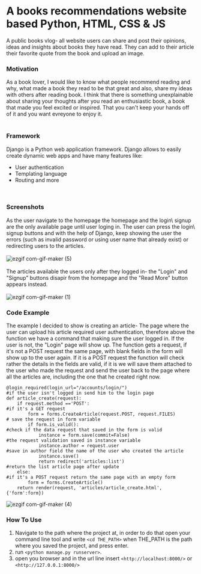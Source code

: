 # A books recommendations website based Python, HTML, CSS & JS
A public books vlog- all website users can share and post their opinions, ideas and insights about books they have read. They can add to their article their favorite quote from the book and upload an image.
<br/>

### Motivation
As a book lover, I would like to know what people recommend reading and why, what made a book they read to be that great and also, share my ideas with others after reading book. I think that there is something unexplainable about sharing your thoughts after you read an enthusiastic book, a book that made you feel excited or inspired. That you can't keep your hands off of it and you want evreyone to enjoy it.   
<br/>

### Framework
Django is a Python web application framework. Django allows to easily create dynamic web apps and have many features like:
* User authentication
* Templating language
* Routing and more
<br/>

### Screenshots
As the user navigate to the homepage the homepage and the login\ signup are the only available page until user loging in.
The user can press the login\ signup buttons and with the help of Django, keep showing the user the errors (such as invalid password or using user name that already exist) or redirecting users to the articles.  <br/>
<br/>
![ezgif com-gif-maker (5)](https://user-images.githubusercontent.com/72604721/96691368-7d64b300-138d-11eb-8337-4d7e092b7cfe.gif)  <br/>
<br/>
The articles available the users only after they logged in- the "Login" and "Signup" buttons disapir from the homepage and the "Read More" button appears instead.   <br/>
<br/>
![ezgif com-gif-maker (1)](https://user-images.githubusercontent.com/72604721/96680121-949ba480-137d-11eb-9581-0d463638f2b0.gif)<br/>


### Code Example
The example I decided to show is creating an article-
The page where the user can upload his article required user authentication, therefore above the function we have a command that making sure the user logged in. If the user is not, the "Login" page will show up.
The function gets a request, if it's not a POST request the same page, with blank fields in the form will show up to the user again.
If it is a POST request the function will check rather the details in the fields are valid, if it is we will save them attached to the user who made the request and send the user back to the page where all the articles are, including the one that he created right now.  <br/>
```
@login_required(login_url="/accounts/login/")                               #if the user isn't logged in send him to the login page
def article_create(request):                                            
    if request.method =='POST':                                             #if it's a GET request
        form = forms.CreateArticle(request.POST, request.FILES)             # save the request in form variable 
        if form.is_valid():                                                 #check if the data request that saved in the form is valid
            instance = form.save(commit=False)                              #the request validation saved in instance variable 
            instance.author = request.user                                  #save in author field the name of the user who created the article
            instance.save()                                                 
            return redirect('articles:list')                                #return the list article page after update
    else:                                                                   #if it's a POST request return the same page with an empty form
        form = forms.CreateArticle()
    return render(request, 'articles/article_create.html', {'form':form})
```
![ezgif com-gif-maker (4)](https://user-images.githubusercontent.com/72604721/96689550-34136400-138b-11eb-9432-30c559aa07a0.gif) <br/>


### How To Use
1. Navigate to the path where the project at, in order to do that open your command line tool and write `<cd THE_PATH>` when THE_PATH is the path where you saved the project, and press enter.
2. run `<python manage.py runserver>`.
3. open you browser and in the url line insert `<http://localhost:8000/>` or `<http://127.0.0.1:8000/>`
